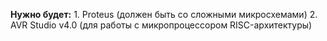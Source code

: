 **Нужно будет:**
	1. Proteus (должен быть со сложными микросхемами)
	2. AVR Studio v4.0 (для работы с микропроцессором RISC-архитектуры)
